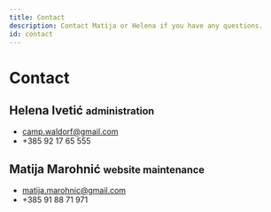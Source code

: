 ```yaml
---
title: Contact
description: Contact Matija or Helena if you have any questions.
id: contact
---
```


# Contact

## Helena Ivetić <small>administration</small>

- [camp.waldorf@gmail.com](mailto:camp.waldorf@gmail.com)
- +385 92 17 65 555

## Matija Marohnić <small>website maintenance</small>

- [matija.marohnic@gmail.com](mailto:matija.marohnic@gmail.com)
- +385 91 88 71 971
